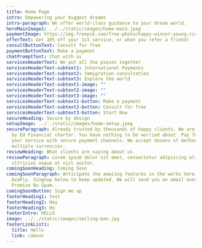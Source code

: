 ```yaml
---
title: Home Page
intro: Empowering your biggest dreams
intro-paragraph: We offer world-class guidance to your dream world.
heroMainImage1: ../../static/images/home-main.jpeg
paymentImage: https://img.freepik.com/free-photo/happy-winner-young-rich-african-american-man-casual-t-shirt-holding-money_255757-5489.jpg?size=626&ext=jpg
offerText: Get 10% off your 1st service, or when you refer a friend!
consultButtonText: Consult for free
paymentButtonText: Make a payment
chatPromptText: Chat with us
servicesHeaderText: We put all the pieces together
servicesHeaderText-subtext1: International Payments
servicesHeaderText-subtext2: Immigration consultation
servicesHeaderText-subtext3: Explore the world
servicesHeaderText-subtext1-image: ""
servicesHeaderText-subtext2-image: ""
servicesHeaderText-subtext3-image: ""
servicesHeaderText-subtext1-button: Make a payment
servicesHeaderText-subtext2-button: Consult for free
servicesHeaderText-subtext3-button: Start Now
secureHeading: Secure by design
setupImage: ../../static/images/home-setup.jpeg
secureParagraph: Already trusted by thousands of happy clients. We are protected
  by EU Financial charter. You have nothing to be worried about  Pay for all
  your service with secure payment channels. We accept dozens of methods across
  multiple currencies.
reviewHeading: What clients are saying about us
reviewParagraph: Lorem ipsum dolor sit amet, consectetur adipiscing elit. Sed
  ultricies neque at nisl auctor.
comingSoonHeading: Coming Soon
comingSoonParagraph: Anticipate the amazing features in the works here on
  AzaFly. Singnup below to keep updated. We will send you an email every month.
  Promise No Spam.
comingSoonButton: Sign me up
footerHeading1: test
footerHeading2: Hey
footerHeading3: Ho
footerIntro: HELLO
image: ../../static/images/smiling-man.jpg
footerLinkList1:
  title: Hello
  link: /about
---
```

